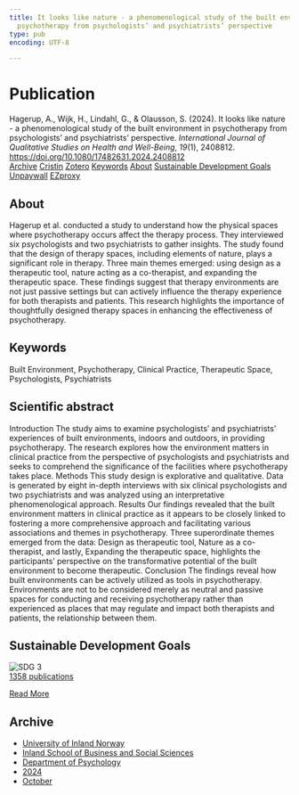 ```yaml
---
title: It looks like nature - a phenomenological study of the built environment in
  psychotherapy from psychologists’ and psychiatrists’ perspective
type: pub
encoding: UTF-8

---
```

<h1>Publication</h1>
<article id="csl-bib-container-WXQ4ZN9L" class="csl-bib-container">
  <div class="csl-bib-body"> <div class="csl-entry">Hagerup, A., Wijk, H., Lindahl, G., &#38; Olausson, S. (2024). It looks like nature - a phenomenological study of the built environment in psychotherapy from psychologists’ and psychiatrists’ perspective. <i>International Journal of Qualitative Studies on Health and Well-Being</i>, <i>19</i>(1), 2408812. <a href="https://doi.org/10.1080/17482631.2024.2408812">https://doi.org/10.1080/17482631.2024.2408812</a></div> </div>
  <div class="csl-bib-buttons">
    <a href="#taxonomy-article-WXQ4ZN9L" alt="archive" class="csl-bib-button">Archive</a>
    <a href="https://app.cristin.no/results/show.jsf?id=2312273" alt="Cristin" class="csl-bib-button">Cristin</a>
    <a href="http://zotero.org/groups/5881554/items/WXQ4ZN9L" alt="Zotero" class="csl-bib-button">Zotero</a>
    <a href="#keywords-article-WXQ4ZN9L" alt="keywords" class="csl-bib-button">Keywords</a>
    <a href="#about-article-WXQ4ZN9L" alt="about_pub" class="csl-bib-button">About</a>
    <a href="#sdg-article-WXQ4ZN9L" alt="sdg" class="csl-bib-button">Sustainable Development Goals</a>
    <a href="https://doi.org/10.1080/17482631.2024.2408812" alt="Unpaywall" class="csl-bib-button">Unpaywall</a>
    <a href="https://doi.org/10.1080/17482631.2024.2408812" alt="EZproxy" class="csl-bib-button">EZproxy</a>
  </div>
  <div id="csl-bib-meta-container-WXQ4ZN9L"></div>
</article>
<div id="csl-bib-meta-WXQ4ZN9L" class="csl-bib-meta">
  <article id="about-article-WXQ4ZN9L" class="about_pub-article">
    <h1>About</h1>
    Hagerup et al. conducted a study to understand how the physical spaces where psychotherapy occurs affect the therapy process. They interviewed six psychologists and two psychiatrists to gather insights. The study found that the design of therapy spaces, including elements of nature, plays a significant role in therapy. Three main themes emerged: using design as a therapeutic tool, nature acting as a co-therapist, and expanding the therapeutic space. These findings suggest that therapy environments are not just passive settings but can actively influence the therapy experience for both therapists and patients. This research highlights the importance of thoughtfully designed therapy spaces in enhancing the effectiveness of psychotherapy.
  </article>
  <article id="keywords-article-WXQ4ZN9L" class="keywords-article">
    <h1>Keywords</h1>
    Built Environment, Psychotherapy, Clinical Practice, Therapeutic Space, Psychologists, Psychiatrists
  </article>
  <article id="abstract-article-WXQ4ZN9L" class="abstract-article">
    <h1>Scientific abstract</h1>
    Introduction The study aims to examine psychologists’ and psychiatrists’ experiences of built environments, indoors and outdoors, in providing psychotherapy. The research explores how the environment matters in clinical practice from the perspective of psychologists and psychiatrists and seeks to comprehend the significance of the facilities where psychotherapy takes place. Methods This study design is explorative and qualitative. Data is generated by eight in-depth interviews with six clinical psychologists and two psychiatrists and was analyzed using an interpretative phenomenological approach. Results Our findings revealed that the built environment matters in clinical practice as it appears to be closely linked to fostering a more comprehensive approach and facilitating various associations and themes in psychotherapy. Three superordinate themes emerged from the data: Design as therapeutic tool, Nature as a co-therapist, and lastly, Expanding the therapeutic space, highlights the participants’ perspective on the transformative potential of the built environment to become therapeutic. Conclusion The findings reveal how built environments can be actively utilized as tools in psychotherapy. Environments are not to be considered merely as neutral and passive spaces for conducting and receiving psychotherapy rather than experienced as places that may regulate and impact both therapists and patients, the relationship between them.
  </article>
  <article id="sdg-article-WXQ4ZN9L" class="sdg-article">
    <h1>Sustainable Development Goals</h1>
    <div class="sdg-container"><div id="sdg3" class="sdg">
        <img src="{{< params subfolder >}}images/sdg/sdg03_en.png" class="image" alt="SDG 3">
        <div class="sdg-overlay">
          <a href="/en/archive/?key=?sdg=3#archive" class="sdg-publication-count"><span>1358</span> publications</a>
          <p><a href="https://sdgs.un.org/goals/goal3" class="sdg-read-more">Read More</a></p>
        </div>
      </div></div>
  </article>
  <article id="taxonomy-article-WXQ4ZN9L" class="taxonomy-article">
    <h1>Archive</h1>
    <ul>
      <li>
        <a href="/en/archive/?key=3DCRN523">University of Inland Norway</a>
      </li>
      <li>
        <a href="/en/archive/?key=DU8Q9LN9">Inland School of Business and Social Sciences</a>
      </li>
      <li>
        <a href="/en/archive/?key=KTD9NXA8">Department of Psychology</a>
      </li>
      <li>
        <a href="/en/archive/?key=LS3MUAPD">2024</a>
      </li>
      <li>
        <a href="/en/archive/?key=4DYQGZ2R">October</a>
      </li>
    </ul>
  </article>
</div>
